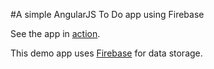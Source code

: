 #A simple AngularJS To Do app using Firebase

See the app in [action](http://andrewjamesford.github.io/AngularJS-ToDo/).

This demo app uses [Firebase](https://www.firebase.com/) for data storage.
